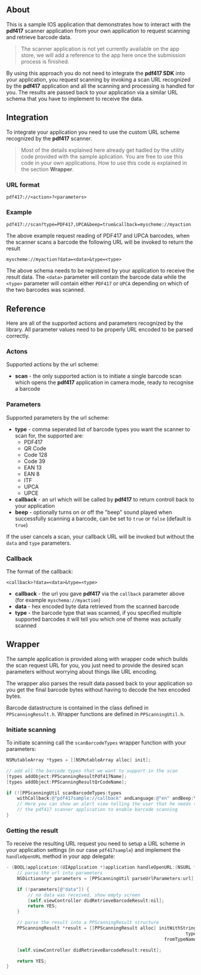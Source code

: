 ## About

This is a sample IOS application that demonstrates how to interact with the **pdf417** scanner application from your own application to request scanning and retrieve barcode data.

> The scanner application is not yet currently available on the app store, we will add a reference to the app here once the submission process is finished.

By using this approach you do not need to integrate the **pdf417 SDK** into your application, you request scanning by invoking a scan URL recognized by the **pdf417** application and all the scanning and processing is handled for you. The results are passed back to your application via a similar URL schema that you have to implement to receive the data.

## Integration

To integrate your application you need to use the custom URL scheme recognized by the **pdf417** scanner.

> Most of the details explained here already get hadled by the utility code provided with the sample aplication. You are free to use this code in your own applications. How to use this code is explained in the section **Wrapper**.

### URL format

    pdf417://<action>?<parameters>

### Example

    pdf417://scan?type=PDF417,UPCA&beep=true&callback=myscheme://myaction

The above example request reading of PDF417 and UPCA barcodes, when the scanner scans a barcode the following URL will be invoked to return the result

    myscheme://myaction?data=<data>&type=<type>

The above schema needs to be registered by your application to receive the result data. The `<data>` parameter will contain the barcode data while the `<type>` parameter will contain either `PDF417` or `UPCA` depending on which of the two barcodes was scanned.

## Reference

Here are all of the supported actions and parameters recognized by the library. All parameter values need to be properly URL encoded to be parsed correctly.

### Actons

Supported actions by the url scheme:

+ **scan** - the only supported action is to initiate a single barcode scan which opens the **pdf417** application in camera mode, ready to recognise a barcode

### Parameters

Supported parameters by the url scheme:

+ **type** - comma seperated list of barcode types you want the scanner to scan for, the supported are:
    + PDF417
    + QR Code
    + Code 128
    + Code 39
    + EAN 13
    + EAN 8
    + ITF
    + UPCA
    + UPCE
+ **callback** - an url which will be called by **pdf417** to return controll back to your application
+ **beep** - optionally turns on or off the "beep" sound played when successfully scanning a barcode, can be set to `true` or `false` (default is `true`)

If the user cancels a scan, your callback URL will be invoked but without the `data` and `type` parameters.

### Callback

The format of the callback:

    <callback>?data=<data>&type=<type>

+ **callback** - the url you gave **pdf417** via the `callback` parameter above (for example `myschema://myaction`)
+ **data** - hex encoded byte data retrieved from the scanned barcode
+ **type** - the barcode type that was scanned, if you specified multiple supported barcodes it will tell you which one of theme was actually scanned

## Wrapper

The sample application is provided along with wrapper code which builds the scan request URL for you, you just need to provide the desired scan parameters without worrying about things like URL encoding.

The wrapper also parses the result data passed back to your application so you get the final barcode bytes without having to decode the hex encoded bytes.

Barcode datastructure is contained in the class defined in `PPScanningResult.h`. Wrapper functions are defined in `PPScanningUtil.h`.

### Initiate scanning

To initiate scanning call the `scanBarcodeTypes` wrapper function with your parameters:

``` objective-c
NSMutableArray *types = [[NSMutableArray alloc] init];

// add all the barcode types that we want to support in the scan
[types addObject:PPScanningResultPdf417Name];
[types addObject:PPScanningResultQrCodeName];

if (![PPScanningUtil scanBarcodeTypes:types
	withCallback:@"pdf417sample://callback" andLanguage:@"en" andBeep:YES]) {
	// Here you can show an alert view telling the user that he needs to install
	// the pdf417 scanner application to enable barcode scanning
}
```

### Getting the result

To receive the resulting URL request you need to setup a URL scheme in your application settings (in our case `pdf417sample`) and implement the `handleOpenURL` method in your app delegate:

```objective-c
- (BOOL)application:(UIApplication *)application handleOpenURL:(NSURL *)url {
    // parse the url into parameters
    NSDictionary* parameters = [PPScanningUtil parseUrlParameters:url];

    if (!parameters[@"data"]) {
        // no data was received, show empty screen
        [self.viewController didRetrieveBarcodeResult:nil];
        return YES;
    }

    // parse the result into a PPScanningResult structure
    PPScanningResult *result = [[PPScanningResult alloc] initWithString:parameters[@"data"] 
                                                                   type:[PPScanningResult 
                                                           fromTypeName:parameters[@"type"]]];

    [self.viewController didRetrieveBarcodeResult:result];

    return YES;
}
```
